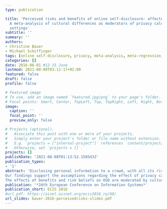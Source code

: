 ```yaml
---
type: publication

title: 'Perceived risks and benefits of online self-disclosure: affected by culture?
  A meta-analysis of cultural differences as moderators of privacy calculus in person-to-crowd
  settings'
subtitle: ''
summary: ''
authors:
- Christine Bauer
- Michael Schiffinger
tags: [online self-disclosure, privacy, meta-analysis, meta-regression, cultural differences, culture, privacy calculus]
categories: []
date: 2016-06-01 #12-15 June
lastmod: 2021-08-08T03:11:17+02:00
featured: false
draft: false
profile: false

# Featured image
# To use, add an image named `featured.jpg/png` to your page's folder.
# Focal points: Smart, Center, TopLeft, Top, TopRight, Left, Right, BottomLeft, Bottom, BottomRight.
image:
  caption: ''
  focal_point: ''
  preview_only: false

# Projects (optional).
#   Associate this post with one or more of your projects.
#   Simply enter your project's folder or file name without extension.
#   E.g. `projects = ["internal-project"]` references `content/project/deep-learning/index.md`.
#   Otherwise, set `projects = []`.
projects: []
publishDate: '2021-08-08T01:13:52.158543Z'
publication_types:
- '1'
abstract: 'Disclosing personal information to a crowd, with all its risks and benefits, is almost ubiquitous in Web 2.0. Drawing on privacy calculus (PC) theory, we investigate whether cultural differences moderate the effect of risk and benefit assessment on online self-disclosure (OSD) in person-to-crowd settings. Empirically, our study relies on a (statistical) meta-analysis of 38 studies.
Our findings support the assumptions regarding the effect of privacy calculus on OSD: benefits and trust beliefs increase OSD, privacy concerns and risk beliefs reduce it. Furthermore, the positive effect of the former PC aspects on OSD is larger than the negative effect of the latter.
The effects of benefits and risk beliefs on OSD are moderated by cultural differences, unlike those of privacy concerns and trust beliefs. Uncertainty avoidance and indulgence reduce the positive effect of benefits on OSD, masculinity and power distance enhance it. The negative effect of risk beliefs is reduced by uncertainty avoidance and long-term orientation, but aggravated by indulgence. In addition to advocating increased cultural awareness for online service providers, our findings support PC as a useful concept in OSD research, but suggest that the most prominent cultural dimensions might not be the most relevant ones in intercultural OSD research.'
publication: '*24th European Conference on Information Systems*'
publication_short: ECIS 2016
#url_pdf: https://aisel.aisnet.org/ecis2016_rp/68/
url_slides: bauer-2016-perceivedrisks-slides.pdf
---
```

